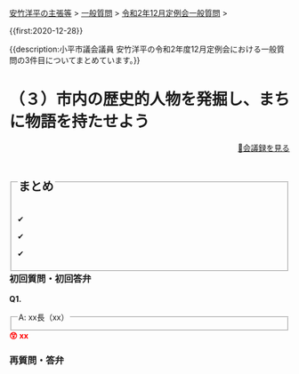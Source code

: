<p class="breadcrumbs"><a href="../../../index.md">安竹洋平の主張等</a> > <a href="../../index.md">一般質問</a> > <a href="./index.md">令和2年12月定例会一般質問</a> > 

{{first:2020-12-28}}

{{description:小平市議会議員 安竹洋平の令和2年度12月定例会における一般質問の3件目についてまとめています。}}

<style type="text/css">
h4 {
  text-decoration: underline;
}
</style>

# （３）市内の歴史的人物を発掘し、まちに物語を持たせよう

<p style="text-align:right"><a href="xx">📄会議録を見る</a></p>

<fieldset class="point">
  <legend>
    <h2 class="point"> まとめ </h2>
  </legend>
  <p class="point">✔ </p>
  <p class="point">✔ </p>
  <p class="point">✔ </p>
</fieldset>

<h3 style="margin-top:0"> 初回質問・初回答弁</h3>

<div class="letter">

**Q1.** 

<fieldset class="touben">
<legend>A: xx長（xx）</legend>

</fieldset>

<div class="tips">
<strong style="color:red">😲 xx</strong>

</div>

</div>

### 再質問・答弁